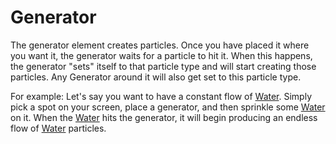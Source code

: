 # Generator #

The generator element creates particles. Once you have placed it where you want it, the generator waits for a particle to hit it. When this happens, the generator "sets" itself to that particle type and will start creating those particles. Any Generator around it will also get set to this particle type.

For example: Let's say you want to have a constant flow of [Water](Water.md). Simply pick a spot on your screen, place a generator, and then sprinkle some [Water](Water.md) on it. When the [Water](Water.md) hits the generator, it will begin producing an endless flow of [Water](Water.md) particles.